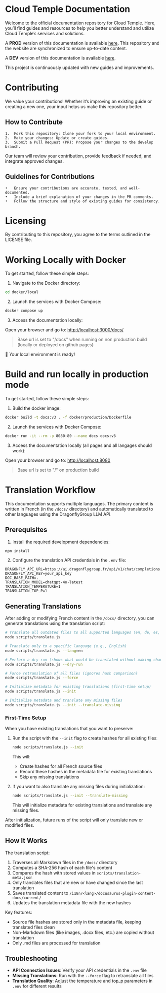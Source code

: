 # Cloud Temple Documentation

Welcome to the official documentation repository for Cloud Temple.
Here, you’ll find guides and resources to help you better understand and utilize Cloud Temple’s services and solutions.

A __PROD__ version of this documentation is available [here](https://docs.cloud-temple.com). This repository and the website are synchronized to ensure up-to-date content.

A __DEV__ version of this documentation is available [here](https://cloud-temple.github.io/docs/).

This project is continuously updated with new guides and improvements.

# Contributing
We value your contributions! Whether it’s improving an existing guide or creating a new one, your input helps us make this repository better.

## How to Contribute

	1.	Fork this repository: Clone your fork to your local environment.
	2.	Make your changes: Update or create guides.
	3.	Submit a Pull Request (PR): Propose your changes to the develop branch.

Our team will review your contribution, provide feedback if needed, and integrate approved changes.

## Guidelines for Contributions

	•	Ensure your contributions are accurate, tested, and well-documented.
	•	Include a brief explanation of your changes in the PR comments.
	•	Follow the structure and style of existing guides for consistency.

# Licensing

By contributing to this repository, you agree to the terms outlined in the LICENSE file.

# Working Locally with Docker

To get started, follow these simple steps:

1. Navigate to the Docker directory:
```bash
cd docker/local
```

2. Launch the services with Docker Compose:
```bash
docker compose up
```

3. Access the documentation locally:

Open your browser and go to: <http://localhost:3000/docs/>

> Base url is set to "/docs" when running on non production build (locally or deployed on github pages)

🎉 Your local environment is ready!

# Build and run locally in production mode

To get started, follow these simple steps:

1. Build the docker image:
```bash
docker build -t docs:v3 . -f docker/production/Dockerfile
```

2. Launch the services with Docker Compose:
```bash
docker run -it --rm -p 8080:80 --name docs docs:v3
```

3. Access the documentation locally (all pages and all langages should work):

Open your browser and go to: <http://localhost:8080>

> Base url is set to "/" on production build

# Translation Workflow

This documentation supports multiple languages. The primary content is written in French (in the `/docs/` directory) and automatically translated to other languages using the DragonflyGroup LLM API.

## Prerequisites

1. Install the required development dependencies:
```bash
npm install
```

2. Configure the translation API credentials in the `.env` file:
```
DRAGONFLY_API_URL=https://ai.dragonflygroup.fr/api/v1/chat/completions
DRAGONFLY_API_KEY=your_api_key
DOC_BASE_PATH=.
TRANSLATION_MODEL=chatgpt-4o-latest
TRANSLATION_TEMPERATURE=1
TRANSLATION_TOP_P=1
```

## Generating Translations

After adding or modifying French content in the `/docs/` directory, you can generate translations using the translation script:

```bash
# Translate all outdated files to all supported languages (en, de, es, it)
node scripts/translate.js

# Translate only to a specific language (e.g., English)
node scripts/translate.js --lang=en

# Perform a dry run (shows what would be translated without making changes)
node scripts/translate.js --dry-run

# Force retranslation of all files (ignores hash comparison)
node scripts/translate.js --force

# Initialize metadata for existing translations (first-time setup)
node scripts/translate.js --init

# Initialize metadata and translate any missing files
node scripts/translate.js --init --translate-missing
```

### First-Time Setup

When you have existing translations that you want to preserve:

1. Run the script with the `--init` flag to create hashes for all existing files:
   ```bash
   node scripts/translate.js --init
   ```
   This will:
   - Create hashes for all French source files
   - Record these hashes in the metadata file for existing translations
   - Skip any missing translations

2. If you want to also translate any missing files during initialization:
   ```bash
   node scripts/translate.js --init --translate-missing
   ```
   This will initialize metadata for existing translations and translate any missing files.

After initialization, future runs of the script will only translate new or modified files.

## How It Works

The translation script:
1. Traverses all Markdown files in the `/docs/` directory
2. Computes a SHA-256 hash of each file's content
3. Compares the hash with stored values in `scripts/translation-meta.json`
4. Only translates files that are new or have changed since the last translation
5. Saves translated content to `/i18n/<lang>/docusaurus-plugin-content-docs/current/`
6. Updates the translation metadata file with the new hashes

Key features:
- Source file hashes are stored only in the metadata file, keeping translated files clean
- Non-Markdown files (like images, .docx files, etc.) are copied without translation
- Only .md files are processed for translation

## Troubleshooting

- **API Connection Issues**: Verify your API credentials in the `.env` file
- **Missing Translations**: Run with the `--force` flag to retranslate all files
- **Translation Quality**: Adjust the temperature and top_p parameters in `.env` for different results
